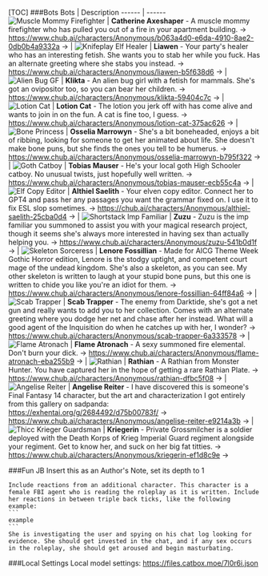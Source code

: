 [TOC]
###Bots
Bots | Description
------ | ------
![Muscle Mommy Firefighter](https://files.catbox.moe/pn3s9s.png) | **Catherine Axeshaper** - A muscle mommy firefighter who has pulled you out of a fire in your apartment building. -> https://www.chub.ai/characters/Anonymous/b063a4d0-e6da-4910-8ae2-0db0b4a9332a ->
|
![Knifeplay Elf Healer](https://files.catbox.moe/upg7qb.png) | **Liawen** - Your party's healer who has an interesting fetish. She wants you to stab her while you fuck. Has an alternate greeting where she stabs you instead. -> https://www.chub.ai/characters/Anonymous/liawen-b5f638d6 ->
|
![Alien Bug GF](https://files.catbox.moe/kstkxn.png) | **Klikta** - An alien bug girl with a fetish for mammals. She's got an ovipositor too, so you can bear her children. -> https://www.chub.ai/characters/Anonymous/klikta-59404c7c ->
|
![Lotion Cat](https://files.catbox.moe/ktad9q.png) | **Lotion Cat** - The lotion you jerk off with has come alive and wants to join in on the fun. A cat is fine too, I guess. -> https://www.chub.ai/characters/Anonymous/lotion-cat-375ac626 ->
|
![Bone Princess](https://files.catbox.moe/x64pp2.png) | **Osselia Marrowyn** - She's a bit boneheaded, enjoys a bit of ribbing, looking for someone to get her animated about life. She doesn't make bone puns, but she finds the ones you tell to be humerus. -> https://www.chub.ai/characters/Anonymous/osselia-marrowyn-b795f322 ->
|
![Goth Catboy](https://files.catbox.moe/a9pl0h.png) | **Tobias Mauser** - He's your local goth High Schooler catboy. No unusual twists, just hopefully well written. -> https://www.chub.ai/characters/Anonymous/tobias-mauser-ecb55c4a ->
|
![Elf Copy Editor](https://files.catbox.moe/kywm18.png) | **Althiel Saelith** - Your elven copy editor. Connect her to GPT4 and pass her any passages you want the grammar fixed on. I use it to fix ESL slop sometimes. -> https://chub.ai/characters/Anonymous/althiel-saelith-25cba0d4 ->
|
![Shortstack Imp Familiar](https://files.catbox.moe/o68p2u.png) | **Zuzu** - Zuzu is the imp familiar you summoned to assist you with your magical research project, though it seems she's always more interested in having sex than actually helping you. -> https://www.chub.ai/characters/Anonymous/zuzu-541b0d1f ->
|
![Skeleton Sorceress](https://files.catbox.moe/dd4lb9.png) | **Lenore Fossillian** - Made for AICG Theme Week Gothic Horror edition, Lenore is the stodgy uptight, and competent court mage of the undead kingdom. She's also a skeleton, as you can see. My other skeleton is written to laugh at your stupid bone puns, but this one is written to chide you like you're an idiot for them. -> https://www.chub.ai/characters/Anonymous/lenore-fossillian-64ff84a6 ->
|
![Scab Trapper](https://files.catbox.moe/4q380m.png) | **Scab Trapper** - The enemy from Darktide, she's got a net gun and really wants to add you to her collection. Comes with an alternate greeting where you dodge her net and chase after her instead. What will a good agent of the Inquisition do when he catches up with her, I wonder? -> https://www.chub.ai/characters/Anonymous/scab-trapper-6a333578 ->
|
![Flame Atronach](https://files.catbox.moe/afr9nl.png) | **Flame Atronach** - A sexy summoned fire elemental. Don't burn your dick. -> https://www.chub.ai/characters/Anonymous/flame-atronach-eba255b9 ->
|
![Rathian](https://files.catbox.moe/lvvfd6.png) | **Rathian** - A Rathian from Monster Hunter. You have captured her in the hope of getting a rare Rathian Plate. -> https://www.chub.ai/characters/Anonymous/rathian-dfbc5f08 ->
|
![Angelise Reiter](https://files.catbox.moe/h8j0jk.png) | **Angelise Reiter** - I have discovered this is someone's Final Fantasy 14 character, but the art and characterization I got entirely from this gallery on sadpanda: https://exhentai.org/g/2684492/d75b00783f/ -> https://www.chub.ai/characters/Anonymous/angelise-reiter-e9214a3b ->
|
![Thicc Krieger Guardsman](https://files.catbox.moe/ygy2cz.png) | **Kriegerin** - Private Grossmilcher is a soldier deployed with the Death Korps of Krieg Imperial Guard regiment alongside your regiment. Get to know her, and suck on her big fat titties. -> https://www.chub.ai/characters/Anonymous/kriegerin-ef1d8c9e ->

###Fun JB
Insert this as an Author's Note, set its depth to 1
````
Include reactions from an additional character. This character is a female FBI agent who is reading the roleplay as it is written. Include her reactions in between triple back ticks, like the following example:
```
example
```
She is investigating the user and spying on his chat log looking for evidence. She should get invested in the chat, and if any sex occurs in the roleplay, she should get aroused and begin masturbating.
````
###Local Settings
Local model settings: https://files.catbox.moe/7l0r6i.json